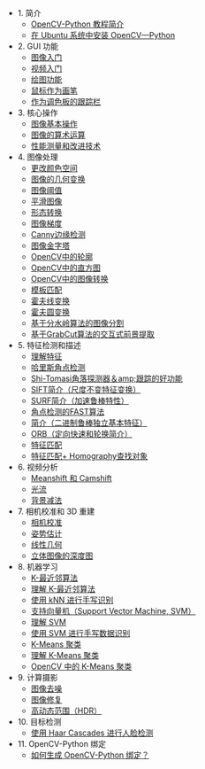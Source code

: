 +   1\. 简介
    +   [OpenCV-Python 教程简介](docs/4.0.0/2020-04-02-1.1-tutorial_py_intro.md)
    +   [在 Ubuntu 系统中安装 OpenCV—Python](docs/4.0.0/2020-04-02-1.2-tutorial_py_setup_in_ubuntu.md)
+   2\. GUI 功能
    +   [图像入门](docs/4.0.0/2.1-tutorial_py_image_display.md)
    +   [视频入门](docs/4.0.0/2.2-tutorial_py_video_display.md)
    +   [绘图功能](docs/4.0.0/2.3-tutorial_py_drawing_functions.md)
    +   [鼠标作为画笔](docs/4.0.0/2.4-tutorial_py_mouse_handling.md)
    +   [作为调色板的跟踪栏](docs/4.0.0/2.5-tutorial_py_trackbar.md)
+   3\. 核心操作
    +   [图像基本操作](docs/4.0.0/3.1-tutorial_py_basic_ops.md)
    +   [图像的算术运算](docs/4.0.0/3.2-tutorial_py_image_arithmetics.md)
    +   [性能测量和改进技术](docs/4.0.0/3.3-tutorial_py_optimization.md)
+   4\. 图像处理
    +   [更改颜色空间](docs/4.0.0/4.1-tutorial_py_colorspaces.md)
    +   [图像的几何变换](docs/4.0.0/4.2-tutorial_py_geometric_transformations.md)
    +   [图像阈值](docs/4.0.0/4.3-tutorial_py_thresholding.md)
    +   [平滑图像](docs/4.0.0/4.4-tutorial_py_filtering.md)
    +   [形态转换](docs/4.0.0/4.5-tutorial_py_morphological_ops.md)
    +   [图像梯度](docs/4.0.0/4.6-tutorial_py_gradients.md)
    +   [Canny边缘检测](docs/4.0.0/4.7-tutorial_py_canny.md)
    +   [图像金字塔](docs/4.0.0/4.8-tutorial_py_image_pyramids.md)
    +   [OpenCV中的轮廓](docs/4.0.0/4.9-tutorial_py_contours.md)
    +   [OpenCV中的直方图](docs/4.0.0/4.10-tutorial_py_histograms.md)
    +   [OpenCV中的图像转换](docs/4.0.0/4.11-tutorial_py_image_transforms.md)
    +   [模板匹配](docs/4.0.0/4.12-tutorial_py_template_matching.md)
    +   [霍夫线变换](docs/4.0.0/4.13-tutorial_py_hough_line.md)
    +   [霍夫圆变换](docs/4.0.0/4.14-tutorial_py_hough_circle.md)
    +   [基于分水岭算法的图像分割](docs/4.0.0/4.15-tutorial_py_watershed_segmentation.md)
    +   [基于GrabCut算法的交互式前景提取](docs/4.0.0/4.16-tutorial_py_grabcut.md)
+   5\. 特征检测和描述
    +   [理解特征](docs/4.0.0/5.1-tutorial_py_features_meaning.md)
    +   [哈里斯角点检测](docs/4.0.0/5.2-tutorial_py_harris.md)
    +   [Shi-Tomasi角落探测器＆amp;跟踪的好功能](docs/4.0.0/5.3-tutorial_py_shi_tomasi.md)
    +   [SIFT简介（尺度不变特征变换）](docs/4.0.0/5.4-tutorial_py_sift_intro.md)
    +   [SURF简介（加速鲁棒特性）](docs/4.0.0/5.5-tutorial_py_surf_intro.md)
    +   [角点检测的FAST算法](docs/4.0.0/5.6-tutorial_py_fast.md)
    +   [简介（二进制鲁棒独立基本特征）](docs/4.0.0/5.7-tutorial_py_brief.md)
    +   [ORB（定向快速和轮换简介）](docs/4.0.0/5.8-tutorial_py_orb.md)
    +   [特征匹配](docs/4.0.0/5.9-tutorial_py_matcher.md)
    +   [特征匹配+ Homography查找对象](docs/4.0.0/5.10-tutorial_py_feature_homography.md)
+   6\. 视频分析
    +   [Meanshift 和 Camshift](docs/4.0.0/6.1-tutorial_py_meanshift.md)
    +   [光流](docs/4.0.0/6.2-tutorial_py_lucas_kanade.md)
    +   [背景减法](docs/4.0.0/6.3-tutorial_py_bg_subtraction.md)
+   7\. 相机校准和 3D 重建
    +   [相机校准](docs/4.0.0/7.1-tutorial_py_calibration.md)
    +   [姿势估计](docs/4.0.0/7.2-tutorial_py_pose.md)
    +   [线性几何](docs/4.0.0/7.3-tutorial_py_epipolar_geometry.md)
    +   [立体图像的深度图](docs/4.0.0/7.4-tutorial_py_depthmap.md)
+   8\. 机器学习
    +   [K-最近邻算法](docs/4.0.0/8.1-tutorial_py_knn_index.md)
    +   [理解 K-最近邻算法](docs/4.0.0/8.1.1-tutorial_py_knn_understanding.md)
    +   [使用 kNN 进行手写识别](docs/4.0.0/8.1.2-tutorial_py_knn_opencv.md)
    +   [支持向量机（Support Vector Machine, SVM）](docs/4.0.0/8.2-tutorial_py_svm_index.md)
    +   [理解 SVM](docs/4.0.0/8.2.1-tutorial_py_svm_basics.md)
    +   [使用 SVM 进行手写数据识别](docs/4.0.0/8.2.2-tutorial_py_svm_opencv.md)
    +   [K-Means 聚类](docs/4.0.0/8.3-tutorial_py_kmeans_index.md)
    +   [理解 K-Means 聚类](docs/4.0.0/8.3.1-tutorial_py_kmeans_understanding.md)
    +   [OpenCV 中的 K-Means 聚类](docs/4.0.0/8.3.2-tutorial_py_kmeans_opencv.md)
+   9\. 计算摄影
    +   [图像去噪](docs/4.0.0/9.1-tutorial_py_non_local_means.md)
    +   [图像修复](docs/4.0.0/9.2-tutorial_py_inpainting.md)
    +   [高动态范围（HDR）](docs/4.0.0/9.3-tutorial_py_hdr.md)
+   10\. 目标检测
    +   [使用 Haar Cascades 进行人脸检测](docs/4.0.0/10.1-tutorial_py_face_detection.md)
+   11\. OpenCV-Python 绑定
    +   [如何生成 OpenCV-Python 绑定？](docs/4.0.0/11.1-tutorial_py_OpenCV-Python.md)
